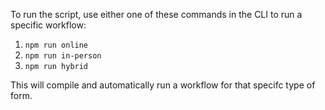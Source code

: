 To run the script, use either one of these commands in the CLI to run a specific workflow:

1.  ```npm run online``` 
2.  ```npm run in-person``` 
3.  ```npm run hybrid``` 
 
This will compile and automatically run a workflow for that specifc type of form. 
